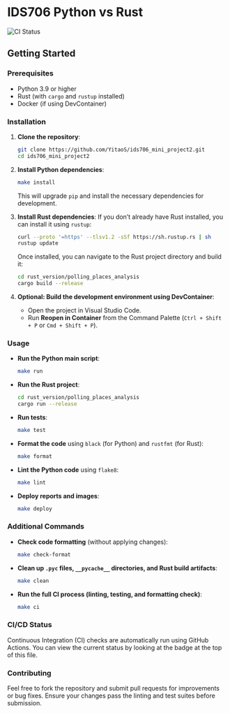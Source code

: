 # IDS706 Python vs Rust
![CI Status](https://github.com/YitaoS/ids706_mini_project2/actions/workflows/ci.yml/badge.svg)

## Getting Started

### Prerequisites

- Python 3.9 or higher
- Rust (with `cargo` and `rustup` installed)
- Docker (if using DevContainer)

### Installation

1. **Clone the repository**:
   ```bash
   git clone https://github.com/YitaoS/ids706_mini_project2.git
   cd ids706_mini_project2
   ```

2. **Install Python dependencies**:
   ```bash
   make install
   ```

   This will upgrade `pip` and install the necessary dependencies for development.

3. **Install Rust dependencies**:
   If you don’t already have Rust installed, you can install it using `rustup`:
   ```bash
   curl --proto '=https' --tlsv1.2 -sSf https://sh.rustup.rs | sh
   rustup update
   ```
   Once installed, you can navigate to the Rust project directory and build it:
   ```bash
   cd rust_version/polling_places_analysis
   cargo build --release
   ```

4. **Optional: Build the development environment using DevContainer**:
   - Open the project in Visual Studio Code.
   - Run **Reopen in Container** from the Command Palette (`Ctrl + Shift + P` or `Cmd + Shift + P`).

### Usage

- **Run the Python main script**:
  ```bash
  make run
  ```

- **Run the Rust project**:
  ```bash
  cd rust_version/polling_places_analysis
  cargo run --release
  ```

- **Run tests**:
  ```bash
  make test
  ```

- **Format the code** using `black` (for Python) and `rustfmt` (for Rust):
  ```bash
  make format
  ```

- **Lint the Python code** using `flake8`:
  ```bash
  make lint
  ```

- **Deploy reports and images**:
  ```bash
  make deploy
  ```

### Additional Commands

- **Check code formatting** (without applying changes):
  ```bash
  make check-format
  ```

- **Clean up `.pyc` files, `__pycache__` directories, and Rust build artifacts**:
  ```bash
  make clean
  ```

- **Run the full CI process (linting, testing, and formatting check)**:
  ```bash
  make ci
  ```

### CI/CD Status
Continuous Integration (CI) checks are automatically run using GitHub Actions. You can view the current status by looking at the badge at the top of this file.

### Contributing

Feel free to fork the repository and submit pull requests for improvements or bug fixes. Ensure your changes pass the linting and test suites before submission.
